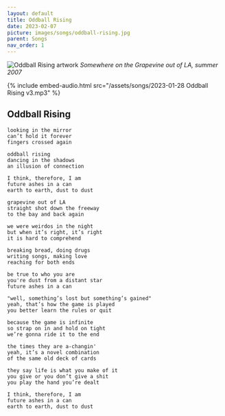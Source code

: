 ```yaml
---
layout: default
title: Oddball Rising
date: 2023-02-07
picture: images/songs/oddball-rising.jpg
parent: Songs
nav_order: 1
---
```

![Oddball Rising artwork](/docs/assets/images/songs/oddball-rising.jpg)
*Somewhere on the Grapevine out of LA, summer 2007*

{% include embed-audio.html src="/assets/songs/2023-01-28 Oddball Rising v3.mp3" %}

## Oddball Rising

```
looking in the mirror
can’t hold it forever
fingers crossed again

oddball rising
dancing in the shadows
an illusion of connection

I think, therefore, I am
future ashes in a can
earth to earth, dust to dust

grapevine out of LA
straight shot down the freeway
to the bay and back again

we were weirdos in the night
but when it’s right, it’s right
it is hard to comprehend

breaking bread, doing drugs
writing songs, making love
reaching for both ends

be true to who you are
you're dust from a distant star
future ashes in a can

"well, something’s lost but something’s gained"
yeah, that’s how the game is played
you better learn the rules or quit

because the game is infinite
so strap on in and hold on tight
we’re gonna ride it to the end

the times they are a-changin'
yeah, it’s a novel combination
of the same old deck of cards

they say life is what you make of it
you give or you don’t give a shit
you play the hand you’re dealt

I think, therefore, I am
future ashes in a can
earth to earth, dust to dust
```